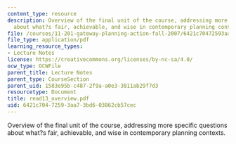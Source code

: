 ```yaml
---
content_type: resource
description: Overview of the final unit of the course, addressing more specific questions
  about what?s fair, achievable, and wise in contemporary planning contexts.
file: /courses/11-201-gateway-planning-action-fall-2007/6421c70472593aa73bd603862cb57cec_read13_overview.pdf
file_type: application/pdf
learning_resource_types:
- Lecture Notes
license: https://creativecommons.org/licenses/by-nc-sa/4.0/
ocw_type: OCWFile
parent_title: Lecture Notes
parent_type: CourseSection
parent_uid: 1583e95b-c487-2f9a-a0e3-3811ab29f7d3
resourcetype: Document
title: read13_overview.pdf
uid: 6421c704-7259-3aa7-3bd6-03862cb57cec
---
```

Overview of the final unit of the course, addressing more specific questions about what?s fair, achievable, and wise in contemporary planning contexts.